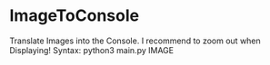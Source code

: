 # ImageToConsole
Translate Images into the Console. I recommend to zoom out when Displaying! Syntax: python3 main.py IMAGE
